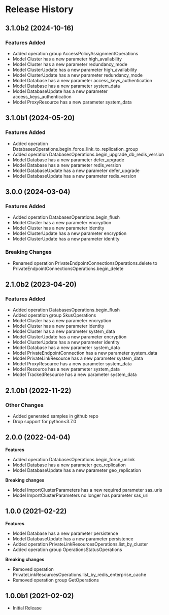 # Release History

## 3.1.0b2 (2024-10-16)

### Features Added

  - Added operation group AccessPolicyAssignmentOperations
  - Model Cluster has a new parameter high_availability
  - Model Cluster has a new parameter redundancy_mode
  - Model ClusterUpdate has a new parameter high_availability
  - Model ClusterUpdate has a new parameter redundancy_mode
  - Model Database has a new parameter access_keys_authentication
  - Model Database has a new parameter system_data
  - Model DatabaseUpdate has a new parameter access_keys_authentication
  - Model ProxyResource has a new parameter system_data

## 3.1.0b1 (2024-05-20)

### Features Added

  - Added operation DatabasesOperations.begin_force_link_to_replication_group
  - Added operation DatabasesOperations.begin_upgrade_db_redis_version
  - Model Database has a new parameter defer_upgrade
  - Model Database has a new parameter redis_version
  - Model DatabaseUpdate has a new parameter defer_upgrade
  - Model DatabaseUpdate has a new parameter redis_version

## 3.0.0 (2024-03-04)

### Features Added

  - Added operation DatabasesOperations.begin_flush
  - Model Cluster has a new parameter encryption
  - Model Cluster has a new parameter identity
  - Model ClusterUpdate has a new parameter encryption
  - Model ClusterUpdate has a new parameter identity

### Breaking Changes

  - Renamed operation PrivateEndpointConnectionsOperations.delete to PrivateEndpointConnectionsOperations.begin_delete

## 2.1.0b2 (2023-04-20)

### Features Added

  - Added operation DatabasesOperations.begin_flush
  - Added operation group SkusOperations
  - Model Cluster has a new parameter encryption
  - Model Cluster has a new parameter identity
  - Model Cluster has a new parameter system_data
  - Model ClusterUpdate has a new parameter encryption
  - Model ClusterUpdate has a new parameter identity
  - Model Database has a new parameter system_data
  - Model PrivateEndpointConnection has a new parameter system_data
  - Model PrivateLinkResource has a new parameter system_data
  - Model ProxyResource has a new parameter system_data
  - Model Resource has a new parameter system_data
  - Model TrackedResource has a new parameter system_data

## 2.1.0b1 (2022-11-22)

### Other Changes

  - Added generated samples in github repo
  - Drop support for python<3.7.0

## 2.0.0 (2022-04-04)

**Features**

  - Added operation DatabasesOperations.begin_force_unlink
  - Model Database has a new parameter geo_replication
  - Model DatabaseUpdate has a new parameter geo_replication

**Breaking changes**

  - Model ImportClusterParameters has a new required parameter sas_uris
  - Model ImportClusterParameters no longer has parameter sas_uri

## 1.0.0 (2021-02-22)

**Features**

  - Model Database has a new parameter persistence
  - Model DatabaseUpdate has a new parameter persistence
  - Added operation PrivateLinkResourcesOperations.list_by_cluster
  - Added operation group OperationsStatusOperations

**Breaking changes**

  - Removed operation PrivateLinkResourcesOperations.list_by_redis_enterprise_cache
  - Removed operation group GetOperations

## 1.0.0b1 (2021-02-02)

* Initial Release

